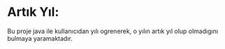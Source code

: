# Artık Yıl:
Bu proje java ile kullanıcıdan yılı ogrenerek, o yılın artık yıl olup olmadıgını bulmaya yaramaktadır.